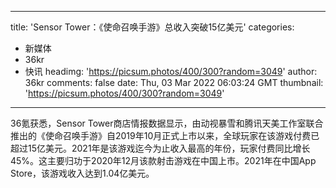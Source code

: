 
---
title: 'Sensor Tower：《使命召唤手游》总收入突破15亿美元'
categories: 
 - 新媒体
 - 36kr
 - 快讯
headimg: 'https://picsum.photos/400/300?random=3049'
author: 36kr
comments: false
date: Thu, 03 Mar 2022 06:03:24 GMT
thumbnail: 'https://picsum.photos/400/300?random=3049'
---

<div>   
36氪获悉，Sensor Tower商店情报数据显示，由动视暴雪和腾讯天美工作室联合推出的《使命召唤手游》自2019年10月正式上市以来，全球玩家在该游戏付费已超过15亿美元。2021年是该游戏迄今为止收入最高的年份，玩家付费同比增长45%。这主要归功于2020年12月该款射击游戏在中国上市。2021年在中国App Store，该游戏收入达到1.04亿美元。  
</div>
            